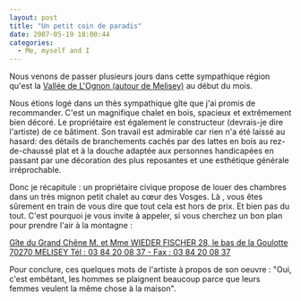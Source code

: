 ```yaml
---
layout: post
title: "Un petit coin de paradis"
date: 2007-05-19 18:00:44
categories:
  - Me, myself and I
---
```


Nous venons de passer plusieurs jours dans cette sympathique région qu'est la [Vallée de L'Ognon (autour de Melisey)](http://www.tourisme.fr/295/office-de-tourisme-melisey.htm) au début du mois.

Nous étions logé dans un thès sympathique g&icirc;te que j'ai promis de recommander. C'est un magnifique chalet en bois, spacieux et extrêmement bien décoré. Le propriétaire est également le constructeur (devrais-je dire l'artiste) de ce b&acirc;timent. Son travail est admirable car rien n'a été laissé au hasard: des détails de branchements cachés par des lattes en bois au rez-de-chaussé plat et à la douche adaptée aux personnes handicapées en passant par une décoration des plus reposantes et une esthétique générale irréprochable.

Donc je récapitule : un propriétaire civique propose de louer des chambres dans un très mignon petit chalet au cœur des Vosges. Là , vous êtes s&ucirc;rement en train de vous dire que tout cela est hors de prix. Et bien pas du tout. C'est pourquoi je vous invite à appeler, si vous cherchez un bon plan pour prendre l'air à la montagne :

[G&icirc;te du Grand Chêne
M. et Mme WIEDER FISCHER
28, le bas de la Goulotte
70270 MELISEY
Tél : 03 84 20 08 37 - Fax : 03 84 20 08 37 ](//office-tourisme-melisey.fr/gites-etapes.php?id=343000175&amp;idcrit=2000008)

Pour conclure, ces quelques mots de l'artiste à propos de son oeuvre : "Oui, c'est embêtant, les hommes se plaignent beaucoup parce que leurs femmes veulent la même chose à la maison".

